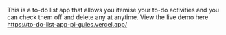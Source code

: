 This is a to-do list app that allows you itemise your to-do activities and you can check them off and delete any at anytime.
View the live demo here https://to-do-list-app-pi-gules.vercel.app/     

